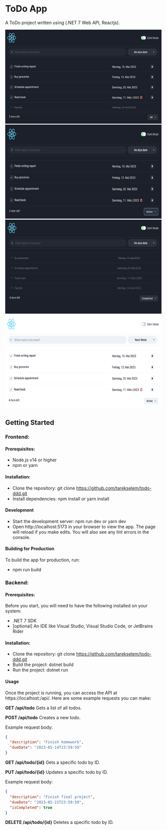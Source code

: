 # ToDo App

A ToDo project written using (.NET 7 Web API, Reactjs).

<img src="./preview/preview-1.png"  width="500" height="300">

<img src="./preview/preview-2.png"  width="500" height="300">

<img src="./preview/preview-3.png"  width="500" height="300">

<img src="./preview/preview-4.png"  width="500" height="300">

## Getting Started

### Frontend:

#### Prerequisites:

- Node.js v14 or higher
- npm or yarn

#### Installation:

- Clone the repository: git clone https://github.com/tarekselem/todo-ddd.git
- Install dependencies: npm install or yarn install

#### Development

- Start the development server: npm run dev or yarn dev
- Open http://localhost:5173 in your browser to view the app.
  The page will reload if you make edits. You will also see any lint errors in the console.

#### Building for Production

To build the app for production, run:

- npm run build

### Backend:

#### Prerequisites:

Before you start, you will need to have the following installed on your system:

- .NET 7 SDK
- [optional] An IDE like Visual Studio, Visual Studio Code, or JetBrains Rider

#### Installation:

- Clone the repository: git clone https://github.com/tarekselem/todo-ddd.git
- Build the project: dotnet build
- Run the project: dotnet run

#### Usage

Once the project is running, you can access the API at https://localhost:<port>/api/<controller>. Here are some example requests you can make:

**GET /api/todo**
Gets a list of all todos.

**POST /api/todo**
Creates a new todo.

Example request body:

```json
{
  "description": "Finish homework",
  "dueDate": "2023-05-14T23:59:59"
}
```

**GET /api/todo/{id}**
Gets a specific todo by ID.

**PUT /api/todo/{id}**
Updates a specific todo by ID.

Example request body:

```json
{
  "description": "Finish final project",
  "dueDate": "2023-05-21T23:59:59",
  "isCompleted": true
}
```

**DELETE /api/todo/{id}**
Deletes a specific todo by ID.
